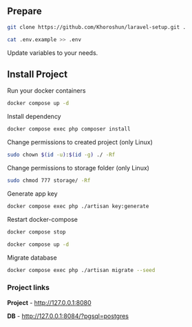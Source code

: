 ## Prepare

```bash
git clone https://github.com/Khoroshun/laravel-setup.git .
```

```bash
cat .env.example >> .env
```

Update variables to your needs.

## Install Project

Run your docker containers
```bash
docker compose up -d
```

Install dependency
```bash
docker compose exec php composer install
```

Change permissions to created project  (only Linux)
```bash
sudo chown $(id -u):$(id -g) ./ -Rf
```

Change permissions to storage folder (only Linux)
```bash
sudo chmod 777 storage/ -Rf
```

Generate app key
```bash
docker compose exec php ./artisan key:generate
```


Restart docker-compose
```bash
docker compose stop
```    
```bash
docker compose up -d
```    
                                                                                           
Migrate database                                                                           
```bash
docker compose exec php ./artisan migrate --seed          
```                                                                                        

### Project links

**Project** - http://127.0.0.1:8080

**DB** - http://127.0.0.1:8084/?pgsql=postgres
